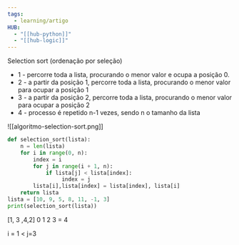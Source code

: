 ```yaml
---
tags:
  - learning/artigo
HUB:
  - "[[hub-python]]"
  - "[[hub-logic]]"
---
```



Selection sort (ordenação por seleção)

- 1 - percorre toda a lista, procurando o menor valor e ocupa a posição 0.
- 2 - a partir da posição 1, percorre toda a lista, procurando o menor valor para ocupar a posição 1
- 3 - a partir da posição 2, percorre toda a lista, procurando o menor valor para ocupar a posição 2
- 4 - processo é repetido n-1 vezes, sendo n o tamanho da lista

![[algoritmo-selection-sort.png]]


```python
def selection_sort(lista):
    n = len(lista)
    for i in range(0, n):
        index = i
        for j in range(i + 1, n):
            if lista[j] < lista[index]:
                 index = j
        lista[i],lista[index] = lista[index], lista[i]
    return lista
lista = [10, 9, 5, 8, 11, -1, 3]
print(selection_sort(lista))
```

[1, 3 ,4,2]
0 1 2  3 = 4

i = 1 < j=3 